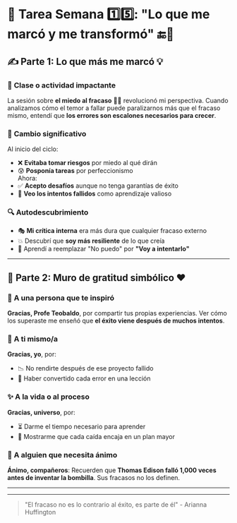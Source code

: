 # 📝 Tarea Semana 1️⃣5️⃣: "Lo que me marcó y me transformó" 🔚🌟  

## ✍️ Parte 1: Lo que más me marcó 💡  

### 💬 **Clase o actividad impactante**  
La sesión sobre **el miedo al fracaso** 🚧💔 revolucionó mi perspectiva. Cuando analizamos cómo el temor a fallar puede paralizarnos más que el fracaso mismo, entendí que **los errores son escalones necesarios para crecer**.  

### 🔄 **Cambio significativo**  
Al inicio del ciclo:  
- ❌ **Evitaba tomar riesgos** por miedo al qué dirán  
- 😰 **Posponía tareas** por perfeccionismo  
Ahora:  
- ✅ **Acepto desafíos** aunque no tenga garantías de éxito  
- 💪 **Veo los intentos fallidos** como aprendizaje valioso  

### 🔍 **Autodescubrimiento**  
- 🎭 **Mi crítica interna** era más dura que cualquier fracaso externo  
- 💥 Descubrí que **soy más resiliente** de lo que creía  
- 🌱 Aprendí a reemplazar "No puedo" por **"Voy a intentarlo"**  

---  

## 🧱 Parte 2: Muro de gratitud simbólico ❤️  

### 👤 **A una persona que te inspiró**  
**Gracias, Profe Teobaldo**, por compartir tus propias experiencias. Ver cómo los superaste me enseñó que **el éxito viene después de muchos intentos**.  

### 🙏 **A ti mismo/a**  
**Gracias, yo**, por:  
- 📉 No rendirte después de ese proyecto fallido  
- 🔄 Haber convertido cada error en una lección  

### ✨ **A la vida o al proceso**  
**Gracias, universo**, por:  
- ⏳ Darme el tiempo necesario para aprender  
- 🧩 Mostrarme que cada caída encaja en un plan mayor  

### 🌱 **A alguien que necesita ánimo**  
**Ánimo, compañeros**: Recuerden que **Thomas Edison falló 1,000 veces antes de inventar la bombilla**. Sus fracasos no los definen.  

---  


---  

> "El fracaso no es lo contrario al éxito, es parte de él" - Arianna Huffington  
